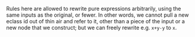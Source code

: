 Rules here are allowed to rewrite pure expressions arbitrarily,
using the same inputs as the original, or fewer. In other words, we
cannot pull a new eclass id out of thin air and refer to it, other
than a piece of the input or a new node that we construct; but we
can freely rewrite e.g. `x+y-y` to `x`.

